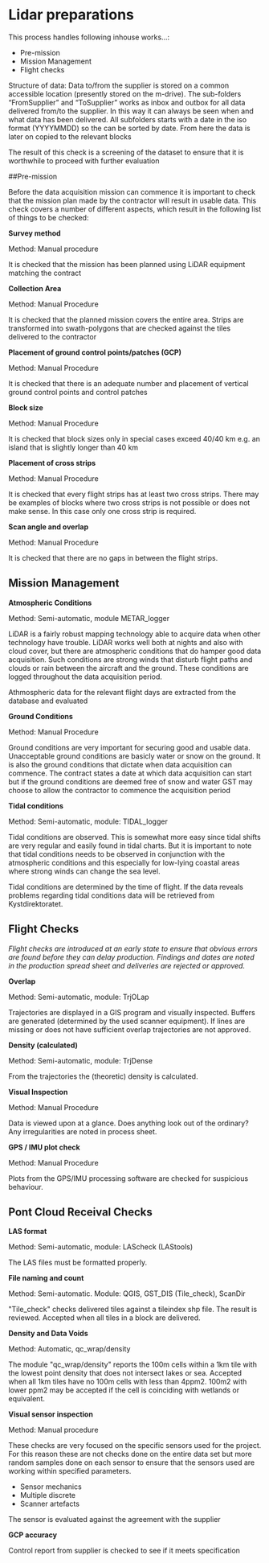 # Lidar preparations

This process handles following inhouse works...:

* Pre-mission
* Mission Management
* Flight checks

Structure of data: Data to/from the supplier is stored on a common accessible location (presently stored on the m-drive). The sub-folders “FromSupplier” and “ToSupplier” works as inbox and outbox for all data delivered from/to the supplier. In this way it can always be seen when and what data has been delivered. All subfolders starts with a date in the iso format (YYYYMMDD) so the can be sorted by date. From here the data is later on copied to the relevant blocks

The result of this check is a screening of the dataset to ensure that it is worthwhile to proceed with further evaluation

##Pre-mission

Before the data acquisition mission can commence it is important to check that the mission plan made by the contractor will result in usable data. This check covers a number of different aspects, which result in the following list of things to be checked:

**Survey method**

Method: Manual procedure

It is checked that the mission has been planned using LiDAR equipment matching the contract
  
**Collection Area**

Method: Manual Procedure

It is checked that the planned mission covers the entire area. Strips are transformed into swath-polygons that are checked against the tiles delivered to the contractor
  
**Placement of ground control points/patches (GCP)**

Method: Manual Procedure
  
It is checked that there is an adequate number and placement of vertical ground control points and control patches
  
**Block size**

Method: Manual Procedure
  
It is checked that block sizes only in special cases exceed 40/40 km e.g. an island that is slightly longer than 40 km
  
**Placement of cross strips**

Method: Manual Procedure
  
It is checked that every flight strips has at least two cross strips. There may be examples of blocks where two cross strips is not possible or does not make sense. In this case only one cross strip is required.

**Scan angle and overlap**

Method: Manual Procedure
  
It is checked that there are no gaps in between the flight strips. 


## Mission Management

**Atmospheric Conditions**
  
Method: Semi-automatic, module METAR_logger
  
LiDAR is a fairly robust mapping technology able to acquire data when other technology have trouble. LiDAR works well both at nights and also with cloud cover, but there are atmospheric conditions that do hamper good data acquisition. Such conditions are strong winds that disturb flight paths and clouds or rain between the aircraft and the ground. These conditions are logged throughout the data acquisition period.   

Athmospheric data for the relevant flight days are extracted from the database and evaluated 

**Ground Conditions**

Method: Manual Procedure
  
Ground conditions are very important for securing good and usable data. Unacceptable ground conditions are basicly water or snow on the ground. It is also the ground conditions that dictate when data acquisition can commence. The contract states a date at which data acquisition can start but if the ground conditions are deemed free of snow and water GST may choose to allow the contractor to commence the acquisition period
  
**Tidal conditions**

Method: Semi-automatic, module: TIDAL_logger

Tidal conditions are observed. This is somewhat more easy since tidal shifts are very regular and easily found in tidal charts. But it is important to note that tidal conditions needs to be observed in conjunction with the atmospheric conditions and this especially for low-lying coastal areas where strong winds can change the sea level.

Tidal conditions are determined by the time of flight. If the data reveals problems regarding tidal conditions data will be retrieved from Kystdirektoratet. 

## Flight Checks

_Flight checks are introduced at an early state to ensure that obvious errors are found before they can delay production. Findings and dates are noted in the production spread sheet and deliveries are rejected or approved._

**Overlap**

Method: Semi-automatic, module: TrjOLap

Trajectories are displayed in a GIS program and visually inspected. Buffers are generated (determined by the used scanner equipment). If lines are missing or does not have sufficient overlap trajectories are not approved.

**Density (calculated)** 

Method: Semi-automatic, module: TrjDense

From the trajectories the (theoretic) density is calculated.

**Visual Inspection**

Method: Manual Procedure

Data is viewed upon at a glance. Does anything look out of the ordinary? Any irregularities are noted in process sheet. 

**GPS / IMU plot check**

Method: Manual Procedure

Plots from the GPS/IMU processing software are checked for suspicious behaviour. 

## Pont Cloud Receival Checks

**LAS format**

Method: Semi-automatic, module: LAScheck (LAStools)

The LAS files must be formatted properly. 

**File naming and count**

Method: Semi-automatic. Module: QGIS, GST_DIS (Tile_check), ScanDir

"Tile_check" checks delivered tiles against a tileindex shp file. The result is reviewed. Accepted when all tiles in a block are delivered.

**Density and Data Voids**

Method: Automatic, qc_wrap/density

The module "qc_wrap/density" reports the 100m cells within a 1km tile with the lowest point density that does not intersect lakes or sea. Accepted when all 1km tiles have no 100m cells with less than 4ppm2. 100m2 with lower ppm2 may be accepted if the cell is coinciding with wetlands or equivalent. 

**Visual sensor inspection**

Method: Manual procedure

These checks are very focused on the specific sensors used for the project. For this reason these are not checks done on the entire data set but more random samples done on each sensor to ensure that the sensors used are working within specified parameters.

* Sensor mechanics
* Multiple discrete
* Scanner artefacts

The sensor is evaluated against the agreement with the supplier

**GCP accuracy** 

Control report from supplier is checked to see if it meets specification

